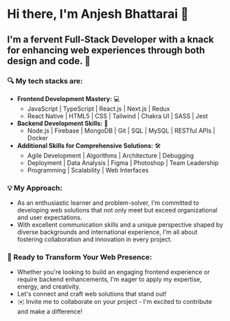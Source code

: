 # Hi there, I'm Anjesh Bhattarai 👋

## I'm a fervent Full-Stack Developer with a knack for enhancing web experiences through both design and code. 🌟

### 🔍 My tech stacks are:


- **Frontend Development Mastery:** 💻
  - JavaScript | TypeScript | React.js | Next.js | Redux
  - React Native | HTML5 | CSS | Tailwind | Chakra UI | SASS | Jest
- **Backend Development Skills:** 🤖
  - Node.js | Firebase | MongoDB | Git | SQL | MySQL | RESTful APIs | Docker
- **Additional Skills for Comprehensive Solutions:** 🛠️
  - Agile Development | Algorithms | Architecture | Debugging
  - Deployment | Data Analysis | Figma | Photoshop | Team Leadership
  - Programming | Scalability | Web Interfaces

### 💡 My Approach:

- As an enthusiastic learner and problem-solver, I'm committed to developing web solutions that not only meet but exceed organizational and user expectations.
- With excellent communication skills and a unique perspective shaped by diverse backgrounds and international experience, I'm all about fostering collaboration and innovation in every project.

### 🚀 Ready to Transform Your Web Presence:

- Whether you're looking to build an engaging frontend experience or require backend enhancements, I'm eager to apply my expertise, energy, and creativity.
- Let's connect and craft web solutions that stand out!
- ✉️ Invite me to collaborate on your project - I'm excited to contribute and make a difference!
